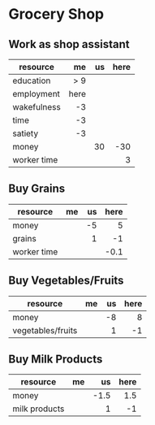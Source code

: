 Grocery Shop
============

Work as shop assistant
----------------------

resource          |    me |    us |  here |
------------------|------:|------:|------:|
education         |   > 9 |       |       |
employment        |  here |       |       |
wakefulness       |    -3 |       |       |
time              |    -3 |       |       |
satiety           |    -3 |       |       |
money             |       |    30 |   -30 |
worker time       |       |       |     3 |


Buy Grains
----------

resource          |    me |    us |  here |
------------------|------:|------:|------:|
money             |       |    -5 |     5 |
grains            |       |     1 |    -1 |
worker time       |       |       |  -0.1 |


Buy Vegetables/Fruits
---------------------

resource          |    me |    us |  here |
------------------|------:|------:|------:|
money             |       |    -8 |     8 |
vegetables/fruits |       |     1 |    -1 |


Buy Milk Products
-----------------

resource          |    me |    us |  here |
------------------|------:|------:|------:|
money             |       |  -1.5 |   1.5 |
milk products     |       |     1 |    -1 |